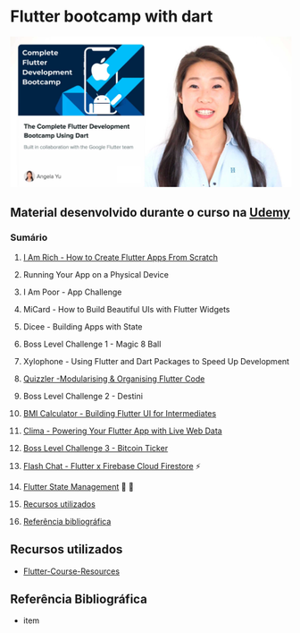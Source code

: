 # Flutter bootcamp with dart

![Flutter](assets/images/banner_bootcamp.jpg)

## Material desenvolvido durante o curso na [Udemy](https://www.udemy.com/course/flutter-bootcamp-with-dart/)

### Sumário

1. [I Am Rich - How to Create Flutter Apps From Scratch](/i_am_rich)

1. Running Your App on a Physical Device

1. I Am Poor - App Challenge

1. MiCard - How to Build Beautiful UIs with Flutter Widgets

1. Dicee - Building Apps with State

1. Boss Level Challenge 1 - Magic 8 Ball

1. Xylophone - Using Flutter and Dart Packages to Speed Up Development

1. [Quizzler -Modularising & Organising Flutter Code](#)

1. Boss Level Challenge 2 - Destini

1. [BMI Calculator - Building Flutter UI for Intermediates](#)

1. [Clima - Powering Your Flutter App with Live Web Data](#)

1. [Boss Level Challenge 3 - Bitcoin Ticker](#)

1. [Flash Chat - Flutter x Firebase Cloud Firestore](/flash_chat) :zap:

1. [Flutter State Management](#) :star2: :wrench:

1. [Recursos utilizados](#recursos-utilizados)
1. [Referência bibliográfica](#referência-bibliográfica)

## Recursos utilizados

* [Flutter-Course-Resources](https://github.com/londonappbrewery/Flutter-Course-Resources)

## Referência Bibliográfica

* item
